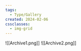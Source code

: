 ```yaml
---
tags:
  - Type/Gallery
created: 2024-02-06
cssclasses:
  - img-grid
---
```

![[Archive1.png]]
![[Archive2.png]]